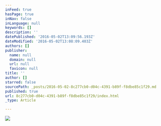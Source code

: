 ```yaml
---
inFeed: true
hasPage: true
inNav: false
inLanguage: null
keywords: []
description: ''
datePublished: '2016-05-02T13:09:56.193Z'
dateModified: '2016-05-02T13:08:09.403Z'
authors: []
publisher:
  name: null
  domain: null
  url: null
  favicon: null
title: ''
author: []
starred: false
sourcePath: _posts/2016-05-02-8c277cb0-d04c-4391-b89f-f8dbe85c1f29.md
published: true
url: 8c277cb0-d04c-4391-b89f-f8dbe85c1f29/index.html
_type: Article

---
```

![](https://the-grid-user-content.s3-us-west-2.amazonaws.com/25efc24f-241e-4ddd-b5e3-b85d15185c91.jpg)